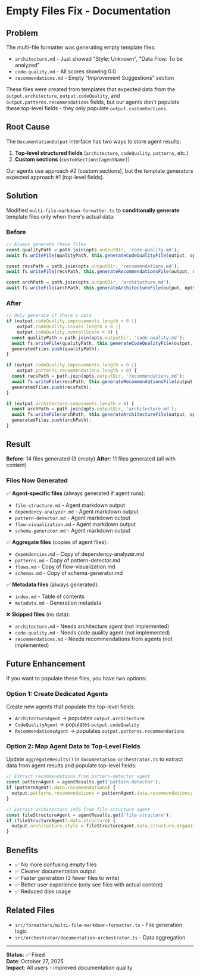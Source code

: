 # Empty Files Fix - Documentation

## Problem

The multi-file formatter was generating empty template files:
- `architecture.md` - Just showed "Style: Unknown", "Data Flow: To be analyzed"
- `code-quality.md` - All scores showing 0.0
- `recommendations.md` - Empty "Improvement Suggestions" section

These files were created from templates that expected data from the `output.architecture`, `output.codeQuality`, and `output.patterns.recommendations` fields, but our agents don't populate these top-level fields - they only populate `output.customSections`.

## Root Cause

The `DocumentationOutput` interface has two ways to store agent results:
1. **Top-level structured fields** (`architecture`, `codeQuality`, `patterns`, etc.)
2. **Custom sections** (`customSections[agentName]`)

Our agents use approach #2 (custom sections), but the template generators expected approach #1 (top-level fields).

## Solution

Modified `multi-file-markdown-formatter.ts` to **conditionally generate** template files only when there's actual data:

### Before
```typescript
// Always generate these files
const qualityPath = path.join(opts.outputDir, 'code-quality.md');
await fs.writeFile(qualityPath, this.generateCodeQualityFile(output, opts), 'utf-8');

const recsPath = path.join(opts.outputDir, 'recommendations.md');
await fs.writeFile(recsPath, this.generateRecommendationsFile(output, opts), 'utf-8');

const archPath = path.join(opts.outputDir, 'architecture.md');
await fs.writeFile(archPath, this.generateArchitectureFile(output, opts), 'utf-8');
```

### After
```typescript
// Only generate if there's data
if (output.codeQuality.improvements.length > 0 || 
    output.codeQuality.issues.length > 0 || 
    output.codeQuality.overallScore > 0) {
  const qualityPath = path.join(opts.outputDir, 'code-quality.md');
  await fs.writeFile(qualityPath, this.generateCodeQualityFile(output, opts), 'utf-8');
  generatedFiles.push(qualityPath);
}

if (output.codeQuality.improvements.length > 0 || 
    output.patterns.recommendations.length > 0) {
  const recsPath = path.join(opts.outputDir, 'recommendations.md');
  await fs.writeFile(recsPath, this.generateRecommendationsFile(output, opts), 'utf-8');
  generatedFiles.push(recsPath);
}

if (output.architecture.components.length > 0) {
  const archPath = path.join(opts.outputDir, 'architecture.md');
  await fs.writeFile(archPath, this.generateArchitectureFile(output, opts), 'utf-8');
  generatedFiles.push(archPath);
}
```

## Result

**Before**: 14 files generated (3 empty)
**After**: 11 files generated (all with content)

### Files Now Generated

✅ **Agent-specific files** (always generated if agent runs):
- `file-structure.md` - Agent markdown output
- `dependency-analyzer.md` - Agent markdown output
- `pattern-detector.md` - Agent markdown output
- `flow-visualization.md` - Agent markdown output
- `schema-generator.md` - Agent markdown output

✅ **Aggregate files** (copies of agent files):
- `dependencies.md` - Copy of dependency-analyzer.md
- `patterns.md` - Copy of pattern-detector.md
- `flows.md` - Copy of flow-visualization.md
- `schemas.md` - Copy of schema-generator.md

✅ **Metadata files** (always generated):
- `index.md` - Table of contents
- `metadata.md` - Generation metadata

❌ **Skipped files** (no data):
- `architecture.md` - Needs architecture agent (not implemented)
- `code-quality.md` - Needs code quality agent (not implemented)
- `recommendations.md` - Needs recommendations from agents (not implemented)

## Future Enhancement

If you want to populate these files, you have two options:

### Option 1: Create Dedicated Agents

Create new agents that populate the top-level fields:
- `ArchitectureAgent` → populates `output.architecture`
- `CodeQualityAgent` → populates `output.codeQuality`
- `RecommendationsAgent` → populates `output.patterns.recommendations`

### Option 2: Map Agent Data to Top-Level Fields

Update `aggregateResults()` in `documentation-orchestrator.ts` to extract data from agent results and populate top-level fields:

```typescript
// Extract recommendations from pattern-detector agent
const patternAgent = agentResults.get('pattern-detector');
if (patternAgent?.data.recommendations) {
  output.patterns.recommendations = patternAgent.data.recommendations;
}

// Extract architecture info from file-structure agent
const fileStructureAgent = agentResults.get('file-structure');
if (fileStructureAgent?.data.structure) {
  output.architecture.style = fileStructureAgent.data.structure.organizationStrategy;
}
```

## Benefits

- ✅ No more confusing empty files
- ✅ Cleaner documentation output
- ✅ Faster generation (3 fewer files to write)
- ✅ Better user experience (only see files with actual content)
- ✅ Reduced disk usage

## Related Files

- `src/formatters/multi-file-markdown-formatter.ts` - File generation logic
- `src/orchestrator/documentation-orchestrator.ts` - Data aggregation

---

**Status**: ✅ Fixed  
**Date**: October 27, 2025  
**Impact**: All users - improved documentation quality
